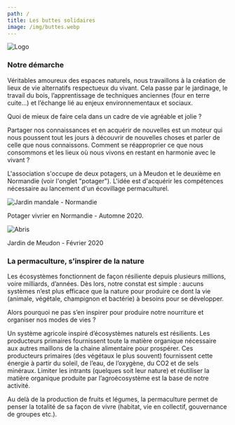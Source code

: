 ```yaml
---
path: /
title: Les buttes solidaires
image: /img/buttes.webp
---
```


![Logo](/img/logo.jpg)

### Notre démarche

Véritables amoureux des espaces naturels, nous travaillons à la création de lieux de vie
alternatifs respectueux du vivant.
Cela passe par le jardinage, le travail du bois, l’apprentissage de techniques anciennes (four en terre cuite…) et l’échange lié au enjeux environnementaux et sociaux.

Quoi de mieux de faire cela dans un cadre de vie agréable et jolie ?

Partager nos connaissances et en acquérir de nouvelles est un moteur qui nous poussent
tout les jours à découvrir de nouvelles choses et parler de celle que nous connaissons.
Comment se réapproprier ce que nous consommons et les lieux où nous vivons en restant en harmonie avec le vivant ?

L'association s'occupe de deux potagers, un à Meudon et le deuxième en Normandie (voir l'onglet "potager"). L'idée est d'acquérir les compétences nécessaire au lancement d'un écovillage permaculturel.

![Jardin mandale - Normandie ](/img/img_5180.jpg)

Potager vivrier en Normandie - Automne 2020.

![Abris](/img/abris.webp)

Jardin de Meudon - Février 2020

### La permaculture, s’inspirer de la nature

Les écosystèmes fonctionnent de façon résiliente depuis plusieurs millions, voire
milliards, d’années.
Dès lors, notre constat est simple : aucuns systèmes n’est plus efficace
que la nature pour produire ce dont la vie (animale, végétale, champignon et bactérie) à
besoins pour se développer.

Alors pourquoi ne pas s’en inspirer pour produire notre nourriture et organiser nos modes de vies ?

Un système agricole inspiré d’écosystèmes naturels est résilients. Les producteurs primaires fournissent
toute la matière organique nécessaire aux autres maillons de la chaine alimentaire pour
prospérer.
Ces producteurs primaires (des végétaux le plus souvent) fournissent cette
énergie à partir du soleil, de l’eau, de l’oxygène, du CO2 et de sels minéraux.
Limiter les intrants (quelques soit leur nature) et réutiliser la matière organique produite
par l’agroécosystème est la base de notre activité.

Au delà de la production de fruits et légumes, la permaculture permet de penser la totalité de sa façon de vivre (habitat, vie en collectif, gouvernance de groupes etc.).
